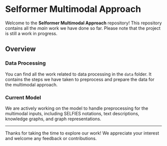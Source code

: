 # Selformer Multimodal Approach

Welcome to the **Selformer Multimodal Approach** repository! This repository contains all the *main* work we have done so far. Please note that the project is still a work in progress.

## Overview

### Data Processing
You can find all the work related to data processing in the `data` folder. It contains the steps we have taken to preprocess and prepare the data for the multimodal approach.

### Current Model
We are actively working on the model to handle preprocessing for the multimodal inputs, including SELFIES notations, text descriptions, knowledge graphs, and graph representations.

---

Thanks for taking the time to explore our work! We appreciate your interest and welcome any feedback or contributions.

